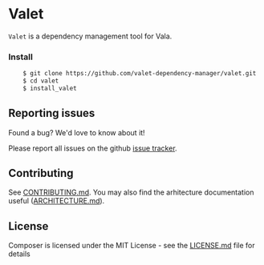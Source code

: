 # Valet

`Valet` is a dependency management tool for Vala.

### Install
	
```sh
    $ git clone https://github.com/valet-dependency-manager/valet.git
    $ cd valet
    $ install_valet
```

## Reporting issues

Found a bug? We'd love to know about it!

Please report all issues on the github [issue tracker][issues].

[issues]: https://github.com/valet-dependency-manager/valet/issues

## Contributing

See [CONTRIBUTING.md](CONTRIBUTING.md). You may also find the arhitecture
documentation useful ([ARCHITECTURE.md](ARCHITECTURE.md)).

## License

Composer is licensed under the MIT License - see the [LICENSE.md](LICENSE.md) file for details